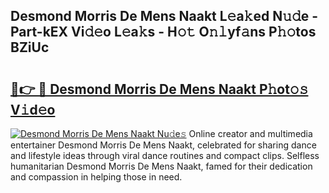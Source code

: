 ## Desmond Morris De Mens Naakt L𝚎a𝚔ed N𝚞𝚍e - Part-kEX Vi𝚍𝚎o L𝚎a𝚔s - H𝚘𝚝 O𝚗𝚕yf𝚊ns P𝚑𝚘tos BZiUc

# <h2><a href="http://kfbawub.oniu.top/?m=Desmond+Morris+De+Mens+Naakt">🔗👉 🔴 Desmond Morris De Mens Naakt P𝚑ot𝚘𝚜 V𝚒d𝚎o</a></h2>

[![Desmond Morris De Mens Naakt Nu𝚍e𝚜](https://i.imgur.com/0qMVB7G.gif)](http://kfbawub.oniu.top/?m=Desmond+Morris+De+Mens+Naakt)
Online creator and multimedia entertainer Desmond Morris De Mens Naakt, celebrated for sharing dance and lifestyle ideas through viral dance routines and compact clips. Selfless humanitarian Desmond Morris De Mens Naakt, famed for their dedication and compassion in helping those in need.  
